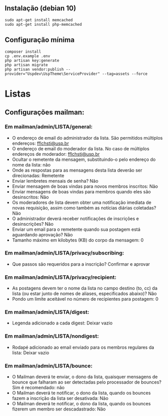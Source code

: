 ## Instalação (debian 10)

    sudo apt-get install memcached
    sudo apt-get install php-memcached

## Configuração mínima

    composer install
    cp .env.example .env
    php artisan key:generate
    php artisan migrate
    php artisan vendor:publish --provider="Uspdev\UspTheme\ServiceProvider" --tag=assets --force

# Listas

## Configurações mailman:

### Em mailman/admin/LISTA/general:

  - O endereço de email do administrador da lista. São permitidos múltiplos endereços: fflchsti@usp.br
  - O endereço de email do moderador da lista. No caso de múltiplos endereços de moderador: fflchsti@usp.br
  - Ocultar o remetente da mensagem, substituindo-o pelo endereço do nome da lista: não
  - Onde as respostas para as mensagens desta lista deverão ser direcionadas: Remetente
  - Enviar lembretes mensais de senha? Não
  - Enviar mensagem de boas vindas para novos membros inscritos: Não
  - Enviar mensagens de boas vindas para membros quando eles são desinscritos: Não
  - Os moderadores de lista devem obter uma notificação imediata de novas requisição, assim como também as notícias diárias coletadas? Não
  - O administrador deverá receber notificações de inscrições e desinscrições? Não
  - Enviar um email para o remetente quando sua postagem está aguardando aprovação? Não
  - Tamanho máximo em kilobytes (KB) do corpo da mensagem: 0

### Em mailman/admin/LISTA/privacy/subscribing:

  - Que passos são requeridos para a inscrição? Confirmar e aprovar
  
### Em mailman/admin/LISTA/privacy/recipient:

  - As postagens devem ter o nome da lista no campo destino (to, cc) da lista (ou estar junto de nomes de aliases, especificados abaixo)? Não
  - Pondo um limite aceitável no número de recipientes para postagem: 0

### Em mailman/admin/LISTA/digest:

  - Legenda adicionado a cada digest: Deixar vazio

### Em mailman/admin/LISTA/nondigest:

  - Rodapé adicionado ao email enviado para os membros regulares da lista: Deixar vazio

### Em mailman/admin/LISTA/bounce:

  - O Mailman deverá te enviar, o dono da lista, quaisquer mensagens de bounce que falharam ao ser detectadas pelo processador de bounces? Sim é recomendado: não
  - O Mailman deverá te notificar, o dono da lista, quando os bounces fazem a inscrição da lista ser desativada: Não
  - O Mailman deverá te notificar, o dono da lista, quando os bounces fizerem um membro ser descadastrado: Não



  



